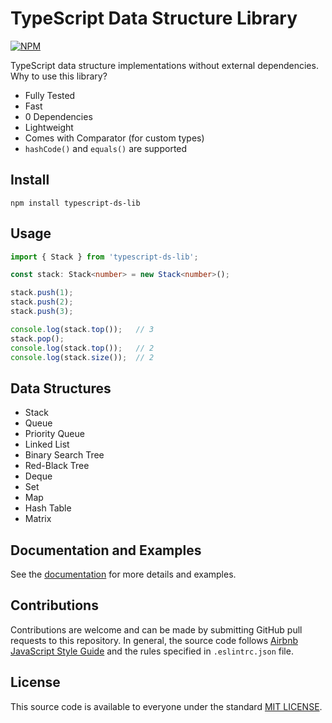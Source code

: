 # TypeScript Data Structure Library
[![NPM](https://img.shields.io/npm/v/typescript-ds-lib?label=npm%20package&color=limegreen)](https://www.npmjs.com/package/typescript-ds-lib)

TypeScript data structure implementations without external dependencies. Why to use this library?  

- Fully Tested
- Fast
- 0 Dependencies
- Lightweight
- Comes with Comparator (for custom types)
- `hashCode()` and `equals()` are supported

## Install
```
npm install typescript-ds-lib
```

## Usage
```typescript
import { Stack } from 'typescript-ds-lib';

const stack: Stack<number> = new Stack<number>();

stack.push(1);
stack.push(2);
stack.push(3);

console.log(stack.top());   // 3
stack.pop();
console.log(stack.top());   // 2
console.log(stack.size());  // 2
```

## Data Structures
- Stack
- Queue
- Priority Queue
- Linked List
- Binary Search Tree
- Red-Black Tree
- Deque
- Set
- Map
- Hash Table
- Matrix


## Documentation and Examples
See the [documentation](https://github.com/baloian/typescript-ds-lib/blob/master/doc/DOCUMENTATION.md) for more details and examples.

## Contributions
Contributions are welcome and can be made by submitting GitHub pull requests
to this repository. In general, the source code follows
[Airbnb JavaScript Style Guide](https://github.com/airbnb/javascript) and the
rules specified in `.eslintrc.json` file.


## License
This source code is available to everyone under the standard
[MIT LICENSE](https://github.com/baloian/marcal/blob/master/LICENSE).

